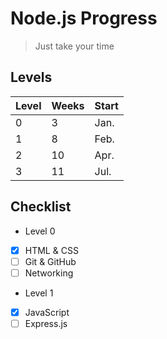 # Node.js Progress
> Just take your time

## Levels
|Level|Weeks|Start|
|----|----|----|
|0|3|Jan.|
|1|8|Feb.|
|2|10|Apr.|
|3|11|Jul.|

## Checklist
- Level 0
- [X] HTML & CSS
- [ ] Git & GitHub
- [ ] Networking
      
- Level 1
- [X] JavaScript
- [ ] Express.js
